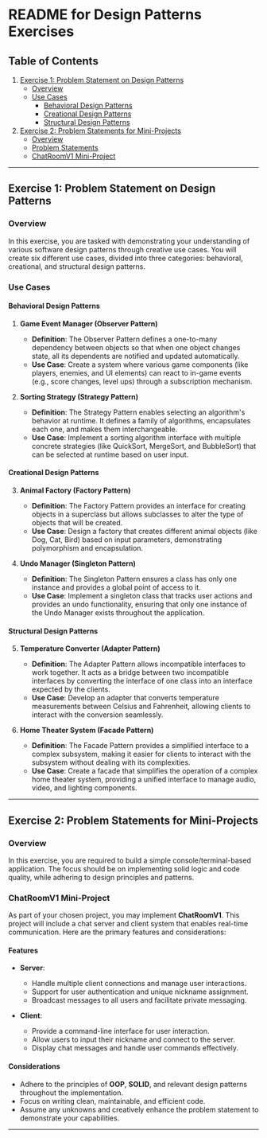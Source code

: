 # README for Design Patterns Exercises

## Table of Contents

1. [Exercise 1: Problem Statement on Design Patterns](#exercise-1-problem-statement-on-design-patterns)
   - [Overview](#overview)
   - [Use Cases](#use-cases)
     - [Behavioral Design Patterns](#behavioral-design-patterns)
     - [Creational Design Patterns](#creational-design-patterns)
     - [Structural Design Patterns](#structural-design-patterns)
2. [Exercise 2: Problem Statements for Mini-Projects](#exercise-2-problem-statements-for-mini-projects)
   - [Overview](#overview-1)
   - [Problem Statements](#problem-statements)
   - [ChatRoomV1 Mini-Project](#chatroomv1-mini-project)

---

## Exercise 1: Problem Statement on Design Patterns

### Overview
In this exercise, you are tasked with demonstrating your understanding of various software design patterns through creative use cases. You will create six different use cases, divided into three categories: behavioral, creational, and structural design patterns.

### Use Cases

#### Behavioral Design Patterns
1. **Game Event Manager (Observer Pattern)**
   - **Definition**: The Observer Pattern defines a one-to-many dependency between objects so that when one object changes state, all its dependents are notified and updated automatically.
   - **Use Case**: Create a system where various game components (like players, enemies, and UI elements) can react to in-game events (e.g., score changes, level ups) through a subscription mechanism.

2. **Sorting Strategy (Strategy Pattern)**
   - **Definition**: The Strategy Pattern enables selecting an algorithm's behavior at runtime. It defines a family of algorithms, encapsulates each one, and makes them interchangeable.
   - **Use Case**: Implement a sorting algorithm interface with multiple concrete strategies (like QuickSort, MergeSort, and BubbleSort) that can be selected at runtime based on user input.

#### Creational Design Patterns
3. **Animal Factory (Factory Pattern)**
   - **Definition**: The Factory Pattern provides an interface for creating objects in a superclass but allows subclasses to alter the type of objects that will be created.
   - **Use Case**: Design a factory that creates different animal objects (like Dog, Cat, Bird) based on input parameters, demonstrating polymorphism and encapsulation.

4. **Undo Manager (Singleton Pattern)**
   - **Definition**: The Singleton Pattern ensures a class has only one instance and provides a global point of access to it.
   - **Use Case**: Implement a singleton class that tracks user actions and provides an undo functionality, ensuring that only one instance of the Undo Manager exists throughout the application.

#### Structural Design Patterns
5. **Temperature Converter (Adapter Pattern)**
   - **Definition**: The Adapter Pattern allows incompatible interfaces to work together. It acts as a bridge between two incompatible interfaces by converting the interface of one class into an interface expected by the clients.
   - **Use Case**: Develop an adapter that converts temperature measurements between Celsius and Fahrenheit, allowing clients to interact with the conversion seamlessly.

6. **Home Theater System (Facade Pattern)**
   - **Definition**: The Facade Pattern provides a simplified interface to a complex subsystem, making it easier for clients to interact with the subsystem without dealing with its complexities.
   - **Use Case**: Create a facade that simplifies the operation of a complex home theater system, providing a unified interface to manage audio, video, and lighting components.

---

## Exercise 2: Problem Statements for Mini-Projects

### Overview
In this exercise, you are required to build a simple console/terminal-based application. The focus should be on implementing solid logic and code quality, while adhering to design principles and patterns.
### ChatRoomV1 Mini-Project
As part of your chosen project, you may implement **ChatRoomV1**. This project will include a chat server and client system that enables real-time communication. Here are the primary features and considerations:

#### Features
- **Server**: 
  - Handle multiple client connections and manage user interactions.
  - Support for user authentication and unique nickname assignment.
  - Broadcast messages to all users and facilitate private messaging.
  
- **Client**:
  - Provide a command-line interface for user interaction.
  - Allow users to input their nickname and connect to the server.
  - Display chat messages and handle user commands effectively.

#### Considerations
- Adhere to the principles of **OOP**, **SOLID**, and relevant design patterns throughout the implementation.
- Focus on writing clean, maintainable, and efficient code.
- Assume any unknowns and creatively enhance the problem statement to demonstrate your capabilities.

---

